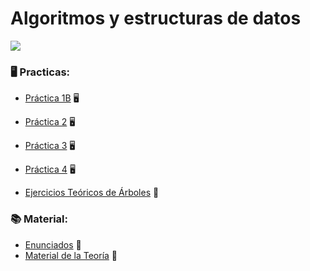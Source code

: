 # Algoritmos y estructuras de datos

![](https://64.media.tumblr.com/e820cbf7fafd9952bca326fcbc304004/c76e5bf7e155e26c-18/s400x600/484946418f466afabc7fbe245587a84a79fb4eea.jpg)

### :desktop_computer: Practicas:
* [Práctica 1B](https://github.com/LetiziaPBallestero/AyED-2022-Redicatado-/tree/main/Pr%C3%A1ctico/Pr%C3%A1ctico%201)  :desktop_computer:	
* [Práctica 2](https://github.com/LetiziaPBallestero/AyED-2022-Redicatado-/tree/main/Pr%C3%A1ctico/Pr%C3%A1ctico%202/src)  :desktop_computer:	
* [Práctica 3](https://github.com/LetiziaPBallestero/AyED-2022-Redicatado-/tree/main/Pr%C3%A1ctico/Pr%C3%A1ctico%203/src)  :desktop_computer:	
* [Práctica 4](https://github.com/LetiziaPBallestero/AyED-2022-Redicatado-/tree/main/Pr%C3%A1ctico/Pr%C3%A1ctico%204/src)  :desktop_computer:	

* [Ejercicios Teóricos de Árboles](https://github.com/LetiziaPBallestero/AyED-2022-Redicatado-/tree/main/Te%C3%B3rico/Ejercicios%20de%20Arboles
) :bookmark_tabs:
### :books: Material:
* [Enunciados](https://github.com/LetiziaPBallestero/AyED-2022-Redicatado-/tree/main/Pr%C3%A1ctico/!Enunciados%20y%20Material) :bookmark_tabs:	
* [Material de la Teoría](https://github.com/LetiziaPBallestero/AyED-2022-Redicatado-/tree/main/Te%C3%B3rico) :open_file_folder:	

